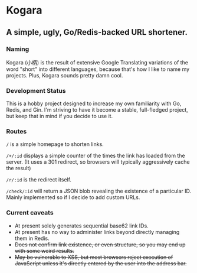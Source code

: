 # Kogara

## A simple, ugly, Go/Redis-backed URL shortener.

### Naming

Kogara (小柄) is the result of extensive Google Translating variations of the word "short" into different languages, because that's how I like to name my projects. Plus, Kogara sounds pretty damn cool.

### Development Status

This is a hobby project designed to increase my own familiarity with Go, Redis, and Gin. I'm striving to have it become a stable, full-fledged project, but keep that in mind if you decide to use it. 

### Routes

`/` is a simple homepage to shorten links.

`/+/:id` displays a simple counter of the times the link has loaded from the server. (It uses a 301 redirect, so browsers will typically aggressively cache the result)

`/r/:id` is the redirect itself. 

`/check/:id` will return a JSON blob revealing the existence of a particular ID. Mainly implemented so if I decide to add custom URLs.

### Current caveats

* At present solely generates sequential base62 link IDs.
* At present has no way to administer links beyond directly managing them in Redis.
* ~~Does not confirm link existence, or even structure, so you may end up with some weird results.~~
* ~~May be vulnerable to XSS, but most browsers reject execution of JavaScript unless it's directly entered by the user into the address bar.~~
